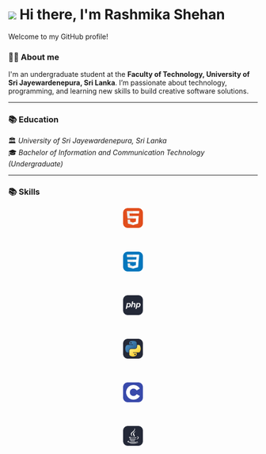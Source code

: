 
# <img src="https://media.giphy.com/media/hvRJCLFzcasrR4ia7z/giphy.gif" width="30"> Hi there, I'm Rashmika Shehan

Welcome to my GitHub profile!  

<h3>👨‍💻 About me</h3>
I'm an undergraduate student at the <b>Faculty of Technology, University of Sri Jayewardenepura, Sri Lanka</b>. I’m passionate about technology, programming, and learning new skills to build creative software solutions.

---
<h3>📚 Education</h3>
🏛️ <i>University of Sri Jayewardenepura, Sri Lanka</i><br>
🎓 <i>Bachelor of Information and Communication Technology (Undergraduate)</i>

---

<h3>📚 Skills</h3>

<center>
<p align=""> 

<img src="https://raw.githubusercontent.com/tandpfun/skill-icons/main/icons/HTML.svg" alt="HTML icon" width="40" height="40"/>

&nbsp;&nbsp;&nbsp; 

<img src="https://raw.githubusercontent.com/tandpfun/skill-icons/main/icons/CSS.svg" alt="CSS icon" width="40" height="40"/> 

&nbsp;&nbsp;&nbsp; 

<img src="https://raw.githubusercontent.com/tandpfun/skill-icons/main/icons/PHP-Dark.svg" alt="PHP icon" width="40" height="40"/> 

&nbsp;&nbsp;&nbsp; 

<img src="https://raw.githubusercontent.com/tandpfun/skill-icons/main/icons/Python-Dark.svg" alt="Python icon" width="40" height="40"/> 

&nbsp;&nbsp;&nbsp; 

<img src="https://raw.githubusercontent.com/tandpfun/skill-icons/main/icons/C.svg" alt="C icon" width="40" height="40"/>

&nbsp;&nbsp;&nbsp; 

<img src="https://raw.githubusercontent.com/tandpfun/skill-icons/main/icons/Java-Dark.svg" alt="Java icon" width="40" height="40"/> 

</p>
</center>
